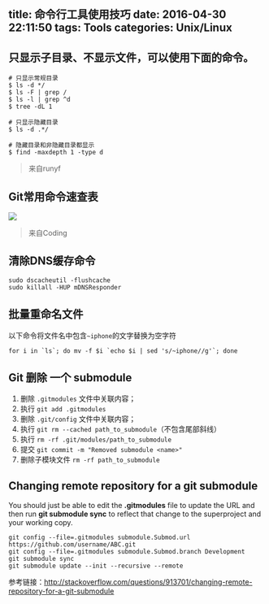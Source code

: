 title: 命令行工具使用技巧
date: 2016-04-30 22:11:50
tags: Tools
categories: Unix/Linux
---
## 只显示子目录、不显示文件，可以使用下面的命令。
```
# 只显示常规目录
$ ls -d */
$ ls -F | grep /
$ ls -l | grep ^d
$ tree -dL 1

# 只显示隐藏目录
$ ls -d .*/

# 隐藏目录和非隐藏目录都显示
$ find -maxdepth 1 -type d
```
> 来自runyf

## Git常用命令速查表

![](https://dn-coding-net-production-pp.qbox.me/100e4dc6-0317-409f-9ff9-935890315137.jpg)
> 来自Coding

## 清除DNS缓存命令
```
sudo dscacheutil -flushcache
sudo killall -HUP mDNSResponder
```

## 批量重命名文件

以下命令将文件名中包含`~iphone`的文字替换为空字符

```
for i in `ls`; do mv -f $i `echo $i | sed 's/~iphone//g'`; done
```

## Git 删除 一个 submodule


1. 删除 `.gitmodules` 文件中关联内容；
2. 执行 `git add .gitmodules`
3. 删除 `.git/config` 文件中关联内容；
4. 执行 `git rm --cached path_to_submodule`（不包含尾部斜线）
5. 执行 `rm -rf .git/modules/path_to_submodule`
6. 提交 `git commit -m "Removed submodule <name>"`
7. 删除子模块文件 `rm -rf path_to_submodule`

## Changing remote repository for a git submodule 

You should just be able to edit the **.gitmodules** file to update the URL and then run **git submodule sync** to reflect that change to the superproject and your working copy.

```
git config --file=.gitmodules submodule.Submod.url https://github.com/username/ABC.git
git config --file=.gitmodules submodule.Submod.branch Development
git submodule sync
git submodule update --init --recursive --remote
```

参考链接：<http://stackoverflow.com/questions/913701/changing-remote-repository-for-a-git-submodule>


